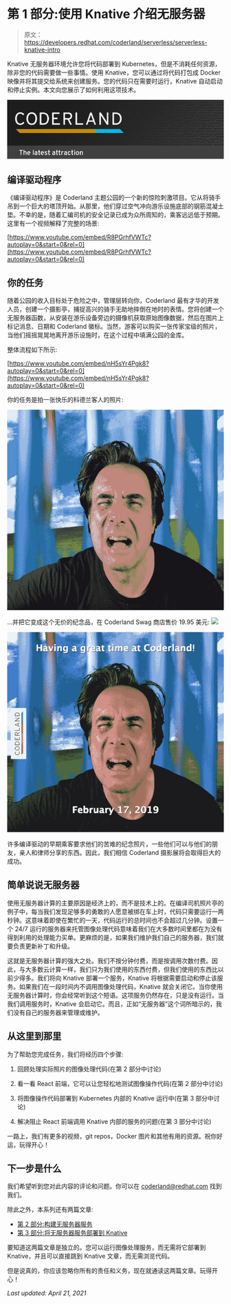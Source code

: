 # 第 1 部分:使用 Knative 介绍无服务器

> 原文：<https://developers.redhat.com/coderland/serverless/serverless-knative-intro>

Knative 无服务器环境允许您将代码部署到 Kubernetes，但是不消耗任何资源，除非您的代码需要做一些事情。使用 Knative，您可以通过将代码打包成 Docker 映像并将其提交给系统来创建服务。您的代码只在需要时运行，Knative 自动启动和停止实例。本文向您展示了如何利用这项技术。

![coderland_1](img/b0cff628902278bdd4486a0c563dfb6a.png)

## 编译驱动程序

《编译驱动程序》是 Coderland 主题公园的一个新的惊险刺激项目。它从将骑手吊到一个巨大的塔顶开始。从那里，他们穿过空气冲向游乐设施底部的钢筋混凝土垫。不幸的是，随着汇编司机的安全记录已成为众所周知的，乘客远远低于预期。这里有一个视频解释了完整的场景:

[https://www.youtube.com/embed/R8PGrhfVWTc?autoplay=0&start=0&rel=0](https://www.youtube.com/embed/R8PGrhfVWTc?autoplay=0&start=0&rel=0)

## **你的任务**

随着公园的收入目标处于危险之中，管理层转向你，Coderland 最有才华的开发人员，创建一个摄影亭，捕捉高兴的骑手无助地摔倒在地时的表情。您将创建一个无服务器函数，从安装在游乐设备旁边的摄像机获取原始图像数据，然后在图片上标记消息、日期和 Coderland 徽标。当然，游客可以购买一张传家宝级的照片，当他们摇摇晃晃地离开游乐设施时，在这个过程中填满公园的金库。

整体流程如下所示:

[https://www.youtube.com/embed/nH5sYr4Pgk8?autoplay=0&start=0&rel=0](https://www.youtube.com/embed/nH5sYr4Pgk8?autoplay=0&start=0&rel=0)

你的任务是拍一张快乐的科德兰客人的照片:

![Your assignment is to take something like this picture of a happy Coderland guest](img/bc9153aba006fbd45f9af76a523bdeb0.png "Figure 1: Your assignment is to take something like this picture of a happy Coderland guest...")

...并把它变成这个无价的纪念品，在 Coderland Swag 商店售价 19.95 美元: **![](img/38b2d1d23c31d53241cb2e782ef052a0.png)**

![Add captions and a logo to the image](img/bb769a144625b52eb79e892a76701bdf.png "Figure 2: Add captions and a logo to the image.")

许多编译驱动的早期乘客要求他们的苦难的纪念照片，一些他们可以与他们的朋友，亲人和律师分享的东西。因此，我们相信 Coderland 摄影展将会取得巨大的成功。

## **简单说说无服务器**

使用无服务器计算的主要原因是经济上的，而不是技术上的。在编译司机照片亭的例子中，每当我们发现足够多的勇敢的人愿意被绑在车上时，代码只需要运行一两秒钟。这意味着即使在繁忙的一天，代码运行的总时间也不会超过几分钟。设置一个 24/7 运行的服务器来托管图像处理代码意味着我们在大多数时间里都在为没有得到利用的处理能力买单。更麻烦的是，如果我们维护我们自己的服务器，我们就要负责更新补丁和升级。

这就是无服务器计算的强大之处。我们不按分钟付费，而是按调用次数付费。因此，与大多数云计算一样，我们只为我们使用的东西付费，但我们使用的东西比以前少得多。我们将向 Knative 部署一个服务，Knative 将根据需要启动和停止该服务。如果我们在一段时间内不调用图像处理代码，Knative 就会关闭它。当你使用无服务器计算时，你会经常听到这个短语。这项服务仍然存在，只是没有运行。当我们调用服务时，Knative 会启动它。而且，正如“无服务器”这个词所暗示的，我们没有自己的服务器来管理或维护。

## **从这里到那里**

为了帮助您完成任务，我们将经历四个步骤:

1.  回顾处理实际照片的图像处理代码(在第 2 部分中讨论)

2.  看一看 React 前端，它可以让您轻松地测试图像操作代码(在第 2 部分中讨论)

3.  将图像操作代码部署到 Kubernetes 内部的 Knative 运行中(在第 3 部分中讨论)

4.  解决阻止 React 前端调用 Knative 内部的服务的问题(在第 3 部分中讨论)

一路上，我们有更多的视频，git repos，Docker 图片和其他有用的资源。祝你好运，玩得开心！

## 下一步是什么

我们希望听到您对此内容的评论和问题。你可以在 coderland@redhat.com 找到我们。

除此之外，本系列还有两篇文章:

*   [第 2 部分:构建无服务器服务](/coderland/serverless/building-a-serverless-service "Part 2: Building a Serverless Service")
*   [第 3 部分:将无服务器服务部署到 Knative](/coderland/serverless/deploying-serverless-knative "Part 3: Deploying a Serverless Service to Knative")

要知道这两篇文章是独立的。您可以运行图像处理服务，而无需将它部署到 Knative，并且可以直接跳到 Knative 文章，而无需浏览代码。

但是说真的，你应该忽略你所有的责任和义务，现在就通读这两篇文章。玩得开心！

*Last updated: April 21, 2021*